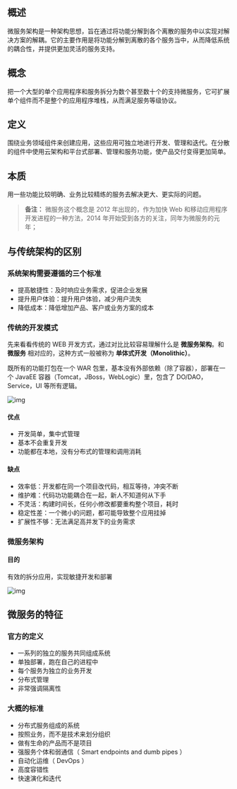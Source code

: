 ## 概述

微服务架构是一种架构思想，旨在通过将功能分解到各个离散的服务中以实现对解决方案的解耦。它的主要作用是将功能分解到离散的各个服务当中，从而降低系统的耦合性，并提供更加灵活的服务支持。

## 概念

把一个大型的单个应用程序和服务拆分为数个甚至数十个的支持微服务，它可扩展单个组件而不是整个的应用程序堆栈，从而满足服务等级协议。

## 定义

围绕业务领域组件来创建应用，这些应用可独立地进行开发、管理和迭代。在分散的组件中使用云架构和平台式部署、管理和服务功能，使产品交付变得更加简单。

## 本质

用一些功能比较明确、业务比较精练的服务去解决更大、更实际的问题。

> **备注：** 微服务这个概念是 2012 年出现的，作为加快 Web 和移动应用程序开发进程的一种方法，2014 年开始受到各方的关注，同年为微服务的元年；

## 与传统架构的区别

### 系统架构需要遵循的三个标准

- 提高敏捷性：及时响应业务需求，促进企业发展
- 提升用户体验：提升用户体验，减少用户流失
- 降低成本：降低增加产品、客户或业务方案的成本

### 传统的开发模式

先来看看传统的 WEB 开发方式，通过对比比较容易理解什么是 **微服务架构**。和 **微服务** 相对应的，这种方式一般被称为 **单体式开发（Monolithic）**。

既所有的功能打包在一个 WAR 包里，基本没有外部依赖（除了容器），部署在一个 JavaEE 容器（Tomcat，JBoss，WebLogic）里，包含了 DO/DAO，Service，UI 等所有逻辑。

![img](http://www.qfdmy.com/wp-content/uploads/2019/08/2a2c2f8bebfa89e.png)

#### 优点

- 开发简单，集中式管理
- 基本不会重复开发
- 功能都在本地，没有分布式的管理和调用消耗

#### 缺点

- 效率低：开发都在同一个项目改代码，相互等待，冲突不断
- 维护难：代码功功能耦合在一起，新人不知道何从下手
- 不灵活：构建时间长，任何小修改都要重构整个项目，耗时
- 稳定性差：一个微小的问题，都可能导致整个应用挂掉
- 扩展性不够：无法满足高并发下的业务需求

### 微服务架构

#### 目的

有效的拆分应用，实现敏捷开发和部署

![img](http://www.qfdmy.com/wp-content/uploads/2019/08/708f3ace0865f73.png)

## 微服务的特征

### 官方的定义

- 一系列的独立的服务共同组成系统
- 单独部署，跑在自己的进程中
- 每个服务为独立的业务开发
- 分布式管理
- 非常强调隔离性

### 大概的标准

- 分布式服务组成的系统
- 按照业务，而不是技术来划分组织
- 做有生命的产品而不是项目
- 强服务个体和弱通信（ Smart endpoints and dumb pipes ）
- 自动化运维（ DevOps ）
- 高度容错性
- 快速演化和迭代
